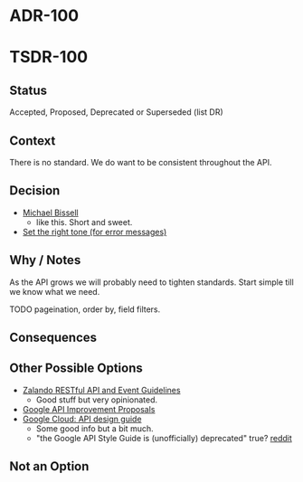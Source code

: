 # ADR-100
# TSDR-100

## Status

Accepted, Proposed, Deprecated or Superseded (list DR)

## Context

There is no standard. We do want to be consistent throughout the API.

## Decision

- [Michael Bissell](https://www.michaelbissell.com/2d5a25c0-8d0c-11ed-b6fc-b5eee5a22130/API-Standards)
  - like this. Short and sweet.
- [Set the right tone (for error messages)](https://developers.google.com/tech-writing/error-messages/set-tone)

## Why / Notes

As the API grows we will probably need to tighten standards. Start simple till we
know what we need.

TODO pageination, order by, field filters.


## Consequences

## Other Possible Options

- [Zalando RESTful API and Event Guidelines](https://opensource.zalando.com/restful-api-guidelines/)
  - Good stuff but very opinionated.
- [Google API Improvement Proposals](https://google.aip.dev/)
- [Google Cloud: API design guide](https://cloud.google.com/apis/design)
  - Some good info but a bit much.
  - "the Google API Style Guide is (unofficially) deprecated" true? [reddit](https://www.reddit.com/r/ExperiencedDevs/comments/vc8em5/do_you_have_an_api_design_guide/)

## Not an Option

